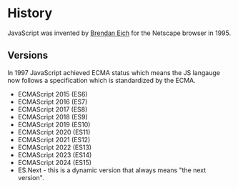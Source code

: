 # History

JavaScript was invented by [Brendan Eich](https://en.wikipedia.org/wiki/Brendan_Eich) for the Netscape browser in 1995.

## Versions

In 1997 JavaScript achieved ECMA status which means the JS langauge now follows a specification which is standardized by the ECMA.

- ECMAScript 2015 (ES6)
- ECMAScript 2016 (ES7)
- ECMAScript 2017 (ES8)
- ECMAScript 2018 (ES9)
- ECMAScript 2019 (ES10)
- ECMAScript 2020 (ES11)
- ECMAScript 2021 (ES12)
- ECMAScript 2022 (ES13)
- ECMAScript 2023 (ES14)
- ECMAScript 2024 (ES15)
- ES.Next - this is a dynamic version that always means "the next version".
